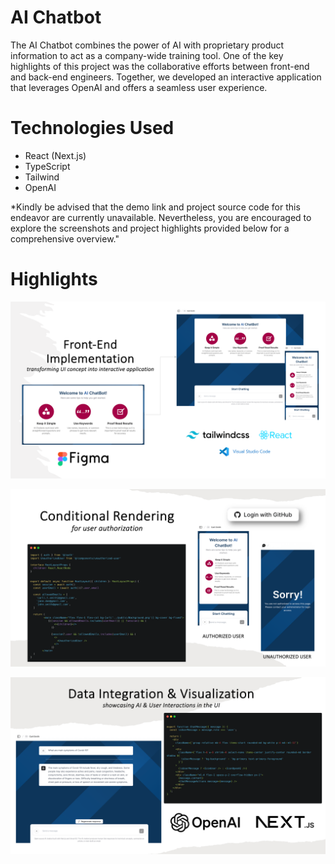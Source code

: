 <!-- # philips-intellivue -->

# AI Chatbot

The AI Chatbot combines the power of AI with proprietary product information to act as a company-wide training tool. One of the key highlights of this project was the collaborative efforts between front-end and back-end engineers. Together, we developed an interactive application that leverages OpenAI and offers a seamless user experience.

# Technologies Used

- React (Next.js)
- TypeScript
- Tailwind
- OpenAI


*Kindly be advised that the demo link and project source code for this endeavor are currently unavailable. Nevertheless, you are encouraged to explore the screenshots and project highlights provided below for a comprehensive overview."

# Highlights

![alt text](/images/frontend-ui.png)

![alt text](/images/user-authorization.png)

![alt text](/images/data-openai.png)
